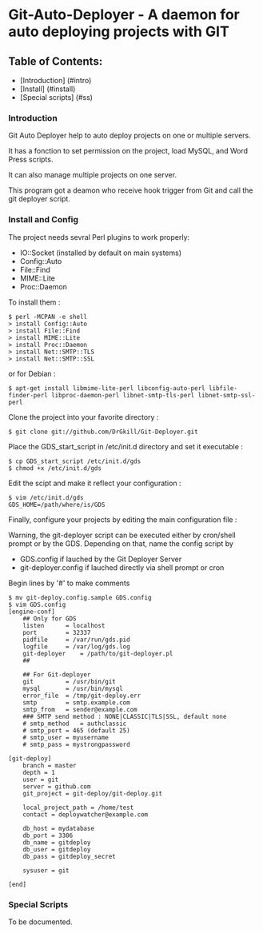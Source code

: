 Git-Auto-Deployer - A daemon for auto deploying projects with GIT
=================================================================

Table of Contents:
------------------

* [Introduction] (#intro)
* [Install] (#install)
* [Special scripts] (#ss)


<a name="intro"></a>
### Introduction
Git Auto Deployer help to auto deploy projects on one or multiple servers. 

It has a fonction to set permission on the project, load MySQL, and Word Press scripts. 

It can also manage multiple projects on one server.

This program got a deamon who receive hook trigger from Git and call the git deployer script.

<a name="install"></a>
### Install and Config
The project needs sevral Perl plugins to work properly:

* IO::Socket (installed by default on main systems)
* Config::Auto
* File::Find
* MIME::Lite
* Proc::Daemon

To install them : 


```
$ perl -MCPAN -e shell
> install Config::Auto
> install File::Find
> install MIME::Lite
> install Proc::Daemon
> install Net::SMTP::TLS
> install Net::SMTP::SSL
```

or for Debian :

```
$ apt-get install libmime-lite-perl libconfig-auto-perl libfile-finder-perl libproc-daemon-perl libnet-smtp-tls-perl libnet-smtp-ssl-perl
```

Clone the project into your favorite directory :
```
$ git clone git://github.com/DrGkill/Git-Deployer.git
```

Place the GDS_start_script in /etc/init.d directory and set it executable :

```
$ cp GDS_start_script /etc/init.d/gds
$ chmod +x /etc/init.d/gds
```

Edit the scipt and make it reflect your configuration :

```
$ vim /etc/init.d/gds
GDS_HOME=/path/where/is/GDS
```


Finally, configure your projects by editing the main configuration file :

Warning, the git-deployer script can be executed either by cron/shell prompt or by the GDS. Depending on that, name the config script by

* GDS.config if lauched by the Git Deployer Server
* git-deployer.config if lauched directly via shell prompt or cron

Begin lines by '#' to make comments

```
$ mv git-deploy.config.sample GDS.config
$ vim GDS.config
[engine-conf]
	## Only for GDS
	listen		= localhost
	port		= 32337
	pidfile		= /var/run/gds.pid
	logfile		= /var/log/gds.log
	git-deployer	= /path/to/git-deployer.pl
	##

	## For Git-deployer
	git 		= /usr/bin/git
	mysql 		= /usr/bin/mysql
	error_file	= /tmp/git-deploy.err
	smtp		= smtp.example.com
	smtp_from	= sender@example.com
	### SMTP send method : NONE|CLASSIC|TLS|SSL, default none
	# smtp_method	= authclassic
	# smtp_port	= 465 (default 25)
	# smtp_user	= myusername
	# smtp_pass	= mystrongpassword

[git-deploy]
	branch = master
	depth = 1
	user = git
	server = github.com
	git_project = git-deploy/git-deploy.git

	local_project_path = /home/test
	contact	= deploywatcher@example.com

	db_host = mydatabase
	db_port = 3306
	db_name = gitdeploy
	db_user = gitdeploy
	db_pass = gitdeploy_secret

	sysuser = git

[end]
```

<a name="ss"></a>
### Special Scripts

To be documented.
